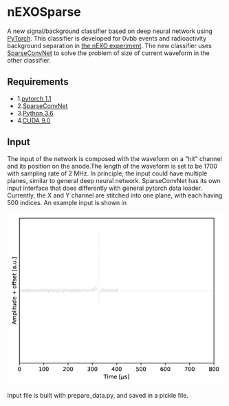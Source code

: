 # nEXOSparse
A new signal/background classifier based on deep neural network using [PyTorch](https://pytorch.org/docs/stable/index.html). This classifier is developed for 0vbb events and radioactivity background separation in [the nEXO experiment](https://nexo.llnl.gov). The new classifier uses [SparseConvNet](https://github.com/facebookresearch/SparseConvNet) to solve the problem of size of current waveform in the other classifier.

## Requirements

- 1.[pytorch 1.1](https://github.com/pytorch/pytorch)
- 2.[SparseConvNet](https://github.com/facebookresearch/SparseConvNet)
- 3.[Python 3.6](https://www.python.org/downloads/release/python-360/)
- 4.[CUDA 9.0](https://developer.nvidia.com/cuda-90-download-archive)

## Input
The input of the network is composed with the waveform on a "hit" channel and its position on the anode.The length of the waveform is set to be 1700 with sampling rate of 2 MHz. In principle, the input could have multiple planes, similar to general deep neural network. SparseConvNet has its own input interface that does differently with general pytorch data loader. Currently, the X and Y channel are stitched into one plane, with each having 500 indices. An example input is shown in 

<div style="text-align:center"><img src="./images/example_wf.png" width="500"/> </div>

Input file is built with prepare_data.py, and saved in a pickle file.

